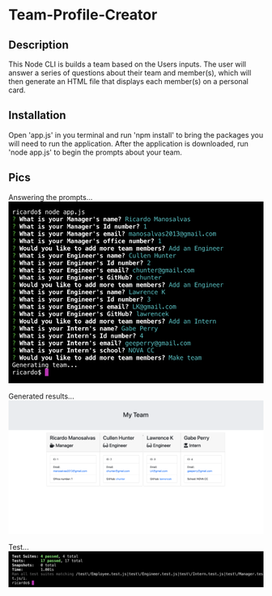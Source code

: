 # Team-Profile-Creator

## Description

This Node CLI is builds a team based on the Users inputs. The user will answer a series of questions about their team and member(s), which will then generate an HTML file that displays each member(s) on a personal card. 

## Installation
Open 'app.js' in you terminal and run 'npm install' to bring the packages you will need to run the application. After the application is downloaded, run 'node app.js' to begin the prompts about your team. 

## Pics
Answering the prompts...
![](images/Screen%20Shot%202020-07-25%20at%209.35.08%20PM.png)

Generated results...
![](images/Screen%20Shot%202020-07-25%20at%209.35.30%20PM.png)

Test...
![](images/Screen%20Shot%202020-07-25%20at%2010.03.29%20PM.png)


